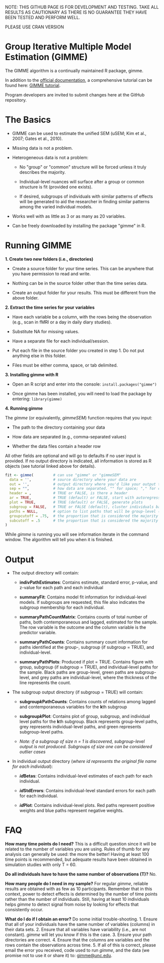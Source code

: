 
<!-- README.md is generated from README.Rmd. Please edit that file -->
NOTE: THIS GITHUB PAGE IS FOR DEVELOPMENT AND TESTING. TAKE ALL RESULTS AS CAUTIONARY AS THERE IS NO GUARANTEE THEY HAVE BEEN TESTED AND PERFORM WELL. 

PLEASE USE CRAN VERSION

**Group Iterative Multiple Model Estimation (GIMME)**
=====================================================

The GIMME algorithm is a continually maintained R package, gimme.

In addition to the [official documentation](https://cran.r-project.org/web/packages/gimme/index.html), a comprehensive tutorial can be found here: [GIMME tutorial](http://gimme.web.unc.edu/files/2014/12/Lane-Gates-2017-SEM-gimme.pdf).

Program developers are invited to submit changes here at the GitHub repository.

**The Basics**
==============

-   GIMME can be used to estimate the unified SEM (uSEM; Kim et al., 2007; Gates et al., 2010).

-   Missing data is not a problem.

-   Heterogeneous data is not a problem:

    -   No "group" or "common" structure will be forced unless it truly describes the majority.

    -   Individual-level nuances will surface after a group or common structure is fit (provided one exists).

    -   If desired, subgroups of individuals with similar patterns of effects will be generated to aid the researcher in finding similar patterns among the varied individual models.

-   Works well with as little as 3 or as many as 20 variables.

-   Can be freely downloaded by installing the package "gimme" in R.

**Running GIMME**
=================

**1. Create two new folders (i.e., directories)**

-   Create a source folder for your time series. This can be anywhere that you have permission to read and write.

-   Nothing can be in the source folder other than the time series data.

-   Create an output folder for your results. This must be different from the above folder.

**2. Extract the time series for your variables**

-   Have each variable be a column, with the rows being the observation (e.g., scan in fMRI or a day in daily diary studies).

-   Substitute NA for missing values.

-   Have a separate file for each individual/session.

-   Put each file in the source folder you created in step 1. Do not put anything else in this folder.

-   Files must be either comma, space, or tab delimited.

**3. Installing gimme with R**

-   Open an R script and enter into the console: `install.packages("gimme")`

-   Once gimme has been installed, you will need to load the package by entering: `library(gimme)`

**4. Running gimme**

The *gimme* (or equivalently, *gimmeSEM*) function requires that you input:

-   The path to the directory containing your data

-   How data are separated (e.g., comma-separated values)

-   Whether the data files contain a header row

All other fields are optional and will go to defaults if no user input is provided. If no output directory is indicated, all information is stored as R objects (see tutorial linked above for details).

``` r
fit <- gimme(         # can use "gimme" or "gimmeSEM"
  data = '',          # source directory where your data are 
  out = '',           # output directory where you'd like your output to go
  sep = "",           # how data are separated. "" for space; "," for comma, "/t" for tab-delimited
  header = ,          # TRUE or FALSE, is there a header
  ar = TRUE,          # TRUE (default) or FALSE, start with autoregressive paths open
  plot = TRUE,        # TRUE (default) or FALSE, generate plots
  subgroup = FALSE,   # TRUE or FALSE (default), cluster individuals based on similarities in effects
  paths = NULL,       # option to list paths that will be group-level (semi-confirmatory)
  groupcutoff = .75,  # the proportion that is considered the majority at the group level
  subcutoff = .5      # the proportion that is considered the majority at the subgroup level
)        
```

While *gimme* is running you will see information iterate in the command window. The algorithm will tell you when it is finished.

**Output**
==========

-   The output directory will contain:

    -   **indivPathEstimates**: Contains estimate, standard error, p-value, and z-value for each path and each individual

    -   **summaryFit**: Contains model fit information for individual-level models. If subgroups are requested, this file also indicates the subgroup membership for each individual.

    -   **summaryPathCountMatrix**: Contains counts of total number of paths, both contemporaneous and lagged, estimated for the sample. The row variable is the outcome and the column variable is the predictor variable.

    -   **summaryPathCounts**: Contains summary count information for paths identified at the group-, subgroup (if subgroup = TRUE), and individual-level.

    -   **summaryPathPlots**: Produced if plot = TRUE. Contains figure with group, subgroup (if subgroup = TRUE), and individual-level paths for the sample. Black paths are group-level, green paths are subgroup-level, and grey paths are individual-level, where the thickness of the line represents the count.

-   The subgroup output directory (if subgroup = TRUE) will contain:

    -   **subgroup*k*PathCounts**: Contains counts of relations among lagged and contemporaneous variables for the **k**th subgroup

    -   **subgroup*k*Plot**: Contains plot of group, subgroup, and individual level paths for the **k**th subgroup. Black represents group-level paths, grey represents individual-level paths, and green represents subgroup-level paths.

    -   *Note: if a subgroup of size n = 1 is discovered, subgroup-level output is not produced. Subgroups of size one can be considered outlier cases*

-   In individual output directory (*where id represents the original file name for each individual*):

    -   ***id*Betas**: Contains individual-level estimates of each path for each individual.

    -   ***id*StdErrors**: Contains individual-level standard errors for each path for each individual.

    -   ***id*Plot**: Contains individual-level plots. Red paths represent positive weights and blue paths represent negative weights.

**FAQ**
=======

**How many time points do I need?** This is a difficult question since it will be related to the number of variables you are using. Rules of thumb for any analysis can generally be used: the more the better! Having at least 100 time points is recommended, but adequate results have been obtained in simulation studies with only T = 60.

**Do all individuals have to have the same number of observations (T)?** No.

**How many people do I need in my sample?** For regular *gimme*, reliable results are obtained with as few as 10 participants. Remember that in this context, power to detect effects is determined by the number of time points rather than the number of individuals. Still, having at least 10 individuals helps *gimme* to detect signal from noise by looking for effects that consistently occur.

**What do I do if I obtain an error?** Do some initial trouble-shooting. 1. Ensure that all of your individuals have the same number of variables (columns) in their data sets. 2. Ensure that all variables have variability (i.e., are not constant). *gimme* will let you know if this is the case. 3. Ensure your path directories are correct. 4. Ensure that the columns are variables and the rows contain the observations across time. 5. If all of this is correct, please email the error you received, code used to run *gimme*, and the data (we promise not to use it or share it) to: <gimme@unc.edu>.
